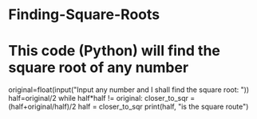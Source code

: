 # Finding-Square-Roots
# This code (Python) will find the square root of any number
original=float(input("Input any number and I shall find the square root: "))
half=original/2
while half*half != original:
    closer_to_sqr = (half+original/half)/2
    half = closer_to_sqr
print(half, "is the square route")
